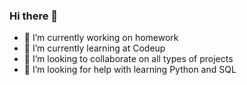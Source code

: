 ### Hi there 👋
- 🔭 I’m currently working on homework
- 🌱 I’m currently learning at Codeup
- 👯 I’m looking to collaborate on all types of projects
- 🤔 I’m looking for help with learning Python and SQL

<!--
**mikaul-mcdermid/mikaul-mcdermid** is a ✨ _special_ ✨ repository because its `README.md` (this file) appears on your GitHub profile.

Here are some ideas to get you started:

- 🔭 I’m currently working on homework
- 🌱 I’m currently learning at Codeup
- 👯 I’m looking to collaborate on all types of projects
- 🤔 I’m looking for help with learning Python and SQL
-->
